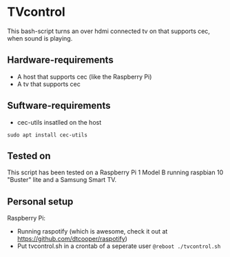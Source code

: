 # TVcontrol
This bash-script turns an over hdmi connected tv on that supports cec, when sound is playing.

## Hardware-requirements
- A host that supports cec (like the Raspberry Pi)
- A tv that supports cec

## Suftware-requirements
- cec-utils insatlled on the host
```
sudo apt install cec-utils
```

## Tested on
This script has been tested on a Raspberry Pi 1 Model B running raspbian 10 "Buster" lite and a Samsung Smart TV.

## Personal setup
Raspberry Pi:
- Running raspotify (which is awesome, check it out at https://github.com/dtcooper/raspotify)
- Put tvcontrol.sh in a crontab of a seperate user ```@reboot ./tvcontrol.sh```
